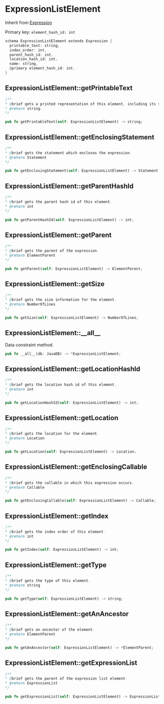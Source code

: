 # ExpressionListElement

Inherit from [Expression](./Expression.md)

Primary key: `element_hash_id: int`

```rust
schema ExpressionListElement extends Expression {
  printable_text: string,
  index_order: int,
  parent_hash_id: int,
  location_hash_id: int,
  name: string,
  @primary element_hash_id: int,
}
```
## ExpressionListElement::getPrintableText

```java
/**
* @brief gets a printed representation of this element, including its structure where applicable.
* @return string.
*/
```
```rust
pub fn getPrintableText(self: ExpressionListElement) -> string;
```
## ExpressionListElement::getEnclosingStatement

```java
/**
* @brief gets the statement which encloses the expression.
* @return Statement 
*/
```
```rust
pub fn getEnclosingStatement(self: ExpressionListElement) -> Statement;
```
## ExpressionListElement::getParentHashId

```java
/**
* @brief gets the parent hash id of this element.
* @return int
*/
```
```rust
pub fn getParentHashId(self: ExpressionListElement) -> int;
```
## ExpressionListElement::getParent

```java
/**
* @brief gets the parent of the expression.
* @return ElementParent 
*/
```
```rust
pub fn getParent(self: ExpressionListElement) -> ElementParent;
```
## ExpressionListElement::getSize

```java
/**
* @brief gets the size information for the element.
* @return NumberOfLines
*/
```
```rust
pub fn getSize(self: ExpressionListElement) -> NumberOfLines;
```
## ExpressionListElement::\_\_all\_\_

Data constraint method.

```rust
pub fn __all__(db: JavaDB) -> *ExpressionListElement;
```
## ExpressionListElement::getLocationHashId

```java
/**
* @brief gets the location hash id of this element.
* @return int
*/
```
```rust
pub fn getLocationHashId(self: ExpressionListElement) -> int;
```
## ExpressionListElement::getLocation

```java
/**
* @brief gets the location for the element.
* @return Location
*/
```
```rust
pub fn getLocation(self: ExpressionListElement) -> Location;
```
## ExpressionListElement::getEnclosingCallable

```java
/**
* @brief gets the callable in which this expression occurs.
* @return Callable 
*/
```
```rust
pub fn getEnclosingCallable(self: ExpressionListElement) -> Callable;
```
## ExpressionListElement::getIndex

```java
/**
* @brief gets the index order of this element.
* @return int
*/
```
```rust
pub fn getIndex(self: ExpressionListElement) -> int;
```
## ExpressionListElement::getType

```java
/**
* @brief gets the type of this element.
* @return string
*/
```
```rust
pub fn getType(self: ExpressionListElement) -> string;
```
## ExpressionListElement::getAnAncestor

```java
/**
* @brief gets an ancestor of the element.
* @return ElementParent 
*/
```
```rust
pub fn getAnAncestor(self: ExpressionListElement) -> *ElementParent;
```
## ExpressionListElement::getExpressionList

```java
/**
* @brief gets the parent of the expression list element.
* @return ExpressionList 
*/
```
```rust
pub fn getExpressionList(self: ExpressionListElement) -> ExpressionList;
```
